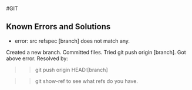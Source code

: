 #GIT 

## Known Errors and Solutions

* error: src refspec [branch] does not match any.

Created a new branch. Committed files. 
Tried git push origin [branch]. Got above error.
Resolved by:
>> git push origin HEAD:[branch] 

>> git show-ref to see what refs do you have. 


